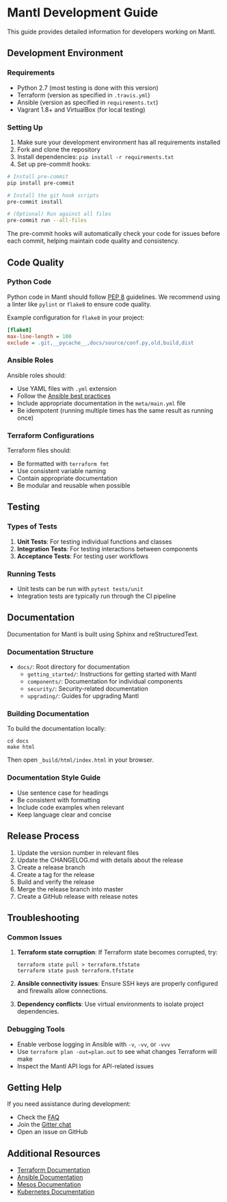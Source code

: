 # Mantl Development Guide

This guide provides detailed information for developers working on Mantl.

## Development Environment

### Requirements

- Python 2.7 (most testing is done with this version)
- Terraform (version as specified in `.travis.yml`)
- Ansible (version as specified in `requirements.txt`)
- Vagrant 1.8+ and VirtualBox (for local testing)

### Setting Up

1. Make sure your development environment has all requirements installed
2. Fork and clone the repository
3. Install dependencies: `pip install -r requirements.txt`
4. Set up pre-commit hooks:

```bash
# Install pre-commit
pip install pre-commit

# Install the git hook scripts
pre-commit install

# (Optional) Run against all files
pre-commit run --all-files
```

The pre-commit hooks will automatically check your code for issues before each commit, helping maintain code quality and consistency.

## Code Quality

### Python Code

Python code in Mantl should follow [PEP 8](https://www.python.org/dev/peps/pep-0008/) guidelines. We recommend using a linter like `pylint` or `flake8` to ensure code quality.

Example configuration for `flake8` in your project:

```ini
[flake8]
max-line-length = 100
exclude = .git,__pycache__,docs/source/conf.py,old,build,dist
```

### Ansible Roles

Ansible roles should:
- Use YAML files with `.yml` extension
- Follow the [Ansible best practices](https://docs.ansible.com/ansible/latest/user_guide/playbooks_best_practices.html)
- Include appropriate documentation in the `meta/main.yml` file
- Be idempotent (running multiple times has the same result as running once)

### Terraform Configurations

Terraform files should:
- Be formatted with `terraform fmt`
- Use consistent variable naming
- Contain appropriate documentation
- Be modular and reusable when possible

## Testing

### Types of Tests

1. **Unit Tests**: For testing individual functions and classes
2. **Integration Tests**: For testing interactions between components
3. **Acceptance Tests**: For testing user workflows

### Running Tests

- Unit tests can be run with `pytest tests/unit`
- Integration tests are typically run through the CI pipeline

## Documentation

Documentation for Mantl is built using Sphinx and reStructuredText.

### Documentation Structure

- `docs/`: Root directory for documentation
  - `getting_started/`: Instructions for getting started with Mantl
  - `components/`: Documentation for individual components
  - `security/`: Security-related documentation
  - `upgrading/`: Guides for upgrading Mantl

### Building Documentation

To build the documentation locally:

```
cd docs
make html
```

Then open `_build/html/index.html` in your browser.

### Documentation Style Guide

- Use sentence case for headings
- Be consistent with formatting
- Include code examples when relevant
- Keep language clear and concise

## Release Process

1. Update the version number in relevant files
2. Update the CHANGELOG.md with details about the release
3. Create a release branch
4. Create a tag for the release
5. Build and verify the release
6. Merge the release branch into master
7. Create a GitHub release with release notes

## Troubleshooting

### Common Issues

1. **Terraform state corruption**: If Terraform state becomes corrupted, try:
   ```
   terraform state pull > terraform.tfstate
   terraform state push terraform.tfstate
   ```

2. **Ansible connectivity issues**: Ensure SSH keys are properly configured and firewalls allow connections.

3. **Dependency conflicts**: Use virtual environments to isolate project dependencies.

### Debugging Tools

- Enable verbose logging in Ansible with `-v`, `-vv`, or `-vvv`
- Use `terraform plan -out=plan.out` to see what changes Terraform will make
- Inspect the Mantl API logs for API-related issues

## Getting Help

If you need assistance during development:

- Check the [FAQ](docs/faq.rst)
- Join the [Gitter chat](https://gitter.im/CiscoCloud/mantl)
- Open an issue on GitHub

## Additional Resources

- [Terraform Documentation](https://www.terraform.io/docs/)
- [Ansible Documentation](https://docs.ansible.com/)
- [Mesos Documentation](http://mesos.apache.org/documentation/latest/)
- [Kubernetes Documentation](https://kubernetes.io/docs/)